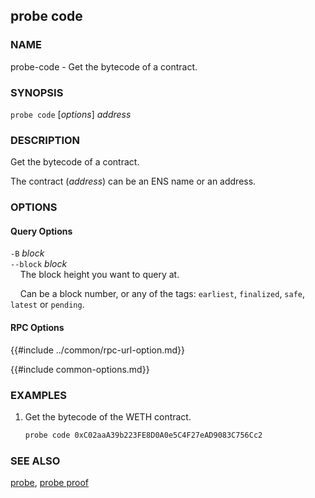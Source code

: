 ## probe code

### NAME

probe-code - Get the bytecode of a contract.

### SYNOPSIS

``probe code`` [*options*] *address*

### DESCRIPTION

Get the bytecode of a contract.

The contract (*address*) can be an ENS name or an address.

### OPTIONS

#### Query Options

`-B` *block*  
`--block` *block*  
&nbsp;&nbsp;&nbsp;&nbsp;The block height you want to query at.

&nbsp;&nbsp;&nbsp;&nbsp;Can be a block number, or any of the tags: `earliest`, `finalized`, `safe`, `latest` or `pending`.

#### RPC Options

{{#include ../common/rpc-url-option.md}}

{{#include common-options.md}}

### EXAMPLES

1. Get the bytecode of the WETH contract.
    ```sh
    probe code 0xC02aaA39b223FE8D0A0e5C4F27eAD9083C756Cc2
    ```

### SEE ALSO

[probe](./probe.md), [probe proof](./probe-proof.md)
